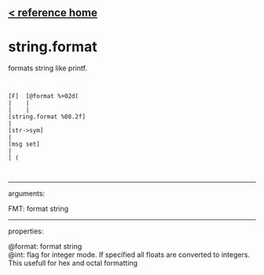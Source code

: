 [< reference home](ceammc_lib.html)
---

# string.format


formats string like printf.

```


[F]  [@format %+02d(
|    |
|    |
[string.format %08.2f]
|
[str->sym]
|
[msg set]
|
[ (

            
```

---
arguments:

FMT: format string<br>

---
properties:

@format: format string<br>
@int: flag for integer mode. If specified all floats are
            converted to integers. This usefull for hex and octal formatting<br>

